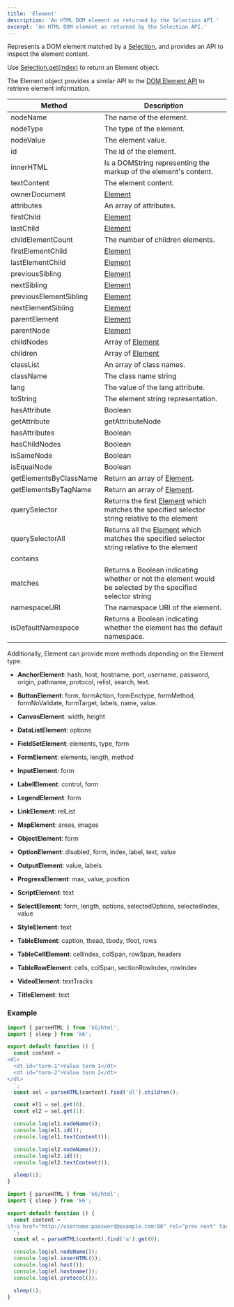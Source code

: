 ```yaml
---
title: 'Element'
description: 'An HTML DOM element as returned by the Selection API.'
excerpt: 'An HTML DOM element as returned by the Selection API.'
---
```


Represents a DOM element matched by a [Selection](/v0.31/javascript-api/k6-html/selection),
and provides an API to inspect the element content.

Use [Selection.get(index)](/v0.31/javascript-api/k6-html/selection/selection-get-index) to return an Element object.

The Element object provides a similar API to the [DOM Element API](https://developer.mozilla.org/en-US/Web/API/Element) to retrieve element information.

| Method                 | Description                                                                                                                            |
| ---------------------- | -------------------------------------------------------------------------------------------------------------------------------------- |
| nodeName               | The name of the element.                                                                                                               |
| nodeType               | The type of the element.                                                                                                               |
| nodeValue              | The element value.                                                                                                                     |
| id                     | The id of the element.                                                                                                                 |
| innerHTML              | Is a DOMString representing the markup of the element's content.                                                                       |
| textContent            | The element content.                                                                                                                   |
| ownerDocument          | [Element](/v0.31/javascript-api/k6-html/element)                                                                                       |
| attributes             | An array of attributes.                                                                                                                |
| firstChild             | [Element](/v0.31/javascript-api/k6-html/element)                                                                                       |
| lastChild              | [Element](/v0.31/javascript-api/k6-html/element)                                                                                       |
| childElementCount      | The number of children elements.                                                                                                       |
| firstElementChild      | [Element](/v0.31/javascript-api/k6-html/element)                                                                                       |
| lastElementChild       | [Element](/v0.31/javascript-api/k6-html/element)                                                                                       |
| previousSibling        | [Element](/v0.31/javascript-api/k6-html/element)                                                                                       |
| nextSibling            | [Element](/v0.31/javascript-api/k6-html/element)                                                                                       |
| previousElementSibling | [Element](/v0.31/javascript-api/k6-html/element)                                                                                       |
| nextElementSibling     | [Element](/v0.31/javascript-api/k6-html/element)                                                                                       |
| parentElement          | [Element](/v0.31/javascript-api/k6-html/element)                                                                                       |
| parentNode             | [Element](/v0.31/javascript-api/k6-html/element)                                                                                       |
| childNodes             | Array of [Element](/v0.31/javascript-api/k6-html/element)                                                                              |
| children               | Array of [Element](/v0.31/javascript-api/k6-html/element)                                                                              |
| classList              | An array of class names.                                                                                                               |
| className              | The class name string                                                                                                                  |
| lang                   | The value of the lang attribute.                                                                                                       |
| toString               | The element string representation.                                                                                                     |
| hasAttribute           | Boolean                                                                                                                                |
| getAttribute           | getAttributeNode                                                                                                                       |
| hasAttributes          | Boolean                                                                                                                                |
| hasChildNodes          | Boolean                                                                                                                                |
| isSameNode             | Boolean                                                                                                                                |
| isEqualNode            | Boolean                                                                                                                                |
| getElementsByClassName | Return an array of [Element](/v0.31/javascript-api/k6-html/element).                                                                   |
| getElementsByTagName   | Return an array of [Element](/v0.31/javascript-api/k6-html/element).                                                                   |
| querySelector          | Returns the first [Element](/v0.31/javascript-api/k6-html/element) which matches the specified selector string relative to the element |
| querySelectorAll       | Returns all the [Element](/v0.31/javascript-api/k6-html/element) which matches the specified selector string relative to the element   |
| contains               |                                                                                                                                        |
| matches                | Returns a Boolean indicating whether or not the element would be selected by the specified selector string                             |
| namespaceURI           | The namespace URI of the element.                                                                                                      |
| isDefaultNamespace     | Returns a Boolean indicating whether the element has the default namespace.                                                            |

Additionally, Element can provide more methods depending on the Element type.

- **AnchorElement**: hash, host, hostname, port, username, password, origin, pathname, protocol, relist, search, text.

- **ButtonElement**: form, formAction, formEnctype, formMethod, formNoValidate, formTarget, labels, name, value.

- **CanvasElement**: width, height

- **DataListElement**: options

- **FieldSetElement**: elements, type, form

- **FormElement**: elements, length, method

- **InputElement**: form

- **LabelElement**: control, form

- **LegendElement**: form

- **LinkElement**: relList

- **MapElement**: areas, images

- **ObjectElement**: form

- **OptionElement**: disabled, form, index, label, text, value

- **OutputElement**: value, labels

- **ProgressElement**: max, value, position

- **ScriptElement**: text

- **SelectElement**: form, length, options, selectedOptions, selectedIndex, value

- **StyleElement**: text

- **TableElement**: caption, thead, tbody, tfoot, rows

- **TableCellElement**: cellIndex, colSpan, rowSpan, headers

- **TableRowElement**: cells, colSpan, sectionRowIndex, rowIndex

- **VideoElement**: textTracks

- **TitleElement**: text

### Example

<CodeGroup labels={[]}>

```javascript
import { parseHTML } from 'k6/html';
import { sleep } from 'k6';

export default function () {
  const content = `
<dl>
  <dt id="term-1">Value term 1</dt>
  <dt id="term-2">Value term 2</dt>
</dl>
  `;
  const sel = parseHTML(content).find('dl').children();

  const el1 = sel.get(0);
  const el2 = sel.get(1);

  console.log(el1.nodeName());
  console.log(el1.id());
  console.log(el1.textContent());

  console.log(el2.nodeName());
  console.log(el2.id());
  console.log(el2.textContent());

  sleep(1);
}
```

</CodeGroup>

<CodeGroup labels={[]}>

```javascript
import { parseHTML } from 'k6/html';
import { sleep } from 'k6';

export default function () {
  const content = `
\t<a href="http://username:password@example.com:80" rel="prev next" target="_self" type="rare" accesskey="q" hreflang="en-US" media="print">6</a>
  `;
  const el = parseHTML(content).find('a').get(0);

  console.log(el.nodeName());
  console.log(el.innerHTML());
  console.log(el.host());
  console.log(el.hostname());
  console.log(el.protocol());

  sleep(1);
}
```

</CodeGroup>
